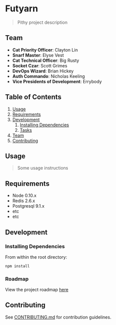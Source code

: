 # Futyarn

> Pithy project description

## Team

  - __Cat Priority Officer__: Clayton Lin
  - __Snarf Master__: Elyse Vest  
  - __Cat Technical Officer__: Big Rusty
  - __Socket Czar__: Scott Grimes
  - __DevOps Wizard__: Brian Hickey
  - __Auth Commando__: Nicholas Keeling
  - __Vice Presidents of Development__: Errybody 

## Table of Contents

1. [Usage](#Usage)
1. [Requirements](#requirements)
1. [Development](#development)
    1. [Installing Dependencies](#installing-dependencies)
    1. [Tasks](#tasks)
1. [Team](#team)
1. [Contributing](#contributing)

## Usage

> Some usage instructions

## Requirements

- Node 0.10.x
- Redis 2.6.x
- Postgresql 9.1.x
- etc
- etc

## Development

### Installing Dependencies

From within the root directory:

```sh
npm install
```

### Roadmap

View the project roadmap [here](LINK_TO_PROJECT_ISSUES)


## Contributing

See [CONTRIBUTING.md](CONTRIBUTING.md) for contribution guidelines.
